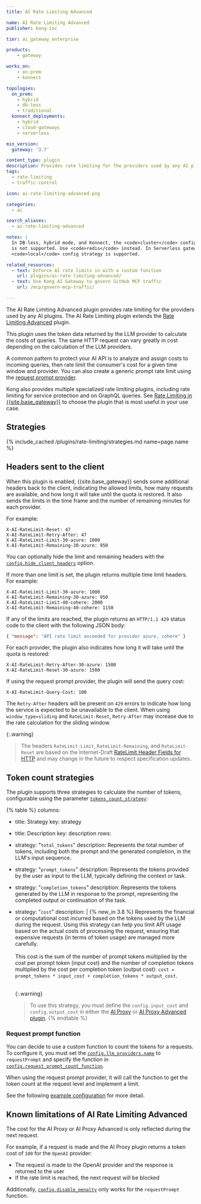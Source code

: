 ```yaml
---
title: AI Rate Limiting Advanced

name: AI Rate Limiting Advanced
publisher: kong-inc

tier: ai_gateway_enterprise

products:
    - gateway

works_on:
    - on-prem
    - konnect

topologies:
  on_prem:
    - hybrid
    - db-less
    - traditional
  konnect_deployments:
    - hybrid
    - cloud-gateways
    - serverless

min_version:
  gateway: '3.7'

content_type: plugin
description: Provides rate limiting for the providers used by any AI plugins.
tags:
  - rate-limiting
  - traffic-control

icon: ai-rate-limiting-advanced.png

categories:
  - ai

search_aliases:
  - ai-rate-limiting-advanced

notes: |
  In DB-less, hybrid mode, and Konnect, the <code>cluster</code> config strategy
  is not supported. Use <code>redis</code> instead. In Serverless gateways only the
  <code>local</code> config strategy is supported.

related_resources:
  - text: Enforce AI rate limits in with a custom function
    url: plugins/ai-rate-limiting-advanced/
  - text: Use Kong AI Gateway to govern GitHub MCP traffic
    url: /mcp/govern-mcp-traffic/

---
```


The AI Rate Limiting Advanced plugin provides rate limiting for the providers used by any AI plugins. The
AI Rate Limiting plugin extends the
[Rate Limiting Advanced](/plugins/rate-limiting-advanced/) plugin.

This plugin uses the token data returned by the LLM provider to calculate the costs of queries.
The same HTTP request can vary greatly in cost depending on the calculation of the
LLM providers.

A common pattern to protect your AI API is to analyze and assign costs to incoming queries, then rate limit the consumer's
cost for a given time window and provider.
You can also create a generic prompt rate limit using the [request prompt provider](#request-prompt-function).

Kong also provides multiple specialized rate limiting plugins, including rate limiting for service protection and on GraphQL queries.
See [Rate Limiting in {{site.base_gateway}}](/gateway/rate-limiting/) to choose the plugin that is most useful in your use case.

## Strategies

{% include_cached /plugins/rate-limiting/strategies.md name=page.name %}

## Headers sent to the client

When this plugin is enabled, {{site.base_gateway}} sends some additional headers back to the client,
indicating the allowed limits, how many requests are available, and how long it will take
until the quota is restored. It also sends the limits in the time frame and the number
of remaining minutes for each provider.

For example:

```plaintext
X-AI-RateLimit-Reset: 47
X-AI-RateLimit-Retry-After: 47
X-AI-RateLimit-Limit-30-azure: 1000
X-AI-RateLimit-Remaining-30-azure: 950
```

You can optionally hide the limit and remaining headers with the [`config.hide_client_headers`](./reference/#schema--config-hide-client-headers) option.

If more than one limit is set, the plugin returns multiple time limit headers.
For example:

```plaintext
X-AI-RateLimit-Limit-30-azure: 1000
X-AI-RateLimit-Remaining-30-azure: 950
X-AI-RateLimit-Limit-40-cohere: 2000
X-AI-RateLimit-Remaining-40-cohere: 1150
```

If any of the limits are reached, the plugin returns an `HTTP/1.1 429` status
code to the client with the following JSON body:

```json
{ "message": "API rate limit exceeded for provider azure, cohere" }
```

For each provider, the plugin also indicates how long it will take until the quota is restored:

```plaintext
X-AI-RateLimit-Retry-After-30-azure: 1500
X-AI-RateLimit-Reset-30-azure: 1500
```

If using the request prompt provider, the plugin will send the query cost:

```plaintext
X-AI-RateLimit-Query-Cost: 100
```

The `Retry-After` headers will be present on `429` errors to indicate how long the service is
expected to be unavailable to the client. When using `window_type=sliding` and `RateLimit-Reset`, `Retry-After`
may increase due to the rate calculation for the sliding window.

{:.warning}
> The headers `RateLimit-Limit`, `RateLimit-Remaining`, and `RateLimit-Reset` are based on the Internet-Draft [RateLimit Header Fields for HTTP](https://datatracker.ietf.org/doc/draft-ietf-httpapi-ratelimit-headers) and may change in the future to respect specification updates.

## Token count strategies

The plugin supports three strategies to calculate the number of tokens, configurable using the parameter [`tokens_count_strategy`](./reference/#schema--config-tokens-count-strategy):

{% table %}
columns:
  - title: Strategy
    key: strategy
  - title: Description
    key: description
rows:
  - strategy: "`total_tokens`"
    description: Represents the total number of tokens, including both the prompt and the generated completion, in the LLM's input sequence.
  - strategy: "`prompt_tokens`"
    description: Represents the tokens provided by the user as input to the LLM, typically defining the context or task.
  - strategy: "`completion_tokens`"
    description: Represents the tokens generated by the LLM in response to the prompt, representing the completed output or continuation of the task.
  - strategy: "`cost`"
    description: |
      {% new_in 3.8 %} Represents the financial or computational cost incurred based on the tokens used by the LLM during the request. Using this strategy can help you limit API usage based on the actual costs of processing the request, ensuring that expensive requests (in terms of token usage) are managed more carefully.
      <br><br>
      This cost is the sum of the number of prompt tokens multiplied by the cost per prompt token (input cost) and the number of completion tokens multiplied by the cost per completion token (output cost): `cost = prompt_tokens * input_cost + completion_tokens * output_cost`.
      <br><br>

      {:.warning}
      > To use this strategy, you must define the `config.input_cost` and `config.output_cost` in either the [AI Proxy](/plugins/ai-proxy/) or [AI Proxy Advanced plugin](/plugins/ai-proxy-advanced/).
{% endtable %}

### Request prompt function

You can decide to use a custom function to count the tokens for a requests.
To configure it, you must set the [`config.llm_providers.name`](./reference/#schema--config-llm-providers-name) to `requestPrompt` and specify the function in [`config.request_prompt_count_function`](./reference/#schema--config-request-prompt-count-function).

When using the request prompt provider, it will call the function to get the token count at the request level and implement a limit.

See the following [example configuration](/plugins/ai-rate-limiting-advanced/examples/request-prompt-count-function/) for more detail.

## Known limitations of AI Rate Limiting Advanced

The cost for the AI Proxy or AI Proxy Advanced is only reflected during the next request.

For example, if a request is made and the AI Proxy plugin returns a token cost of `100` for the `OpenAI` provider:
* The request is made to the OpenAI provider and the response is returned to the user
* If the rate limit is reached, the next request will be blocked

Additionally, [`config.disable_penalty`](./reference/#schema--config-disable-penalty) only works for the `requestPrompt` function.